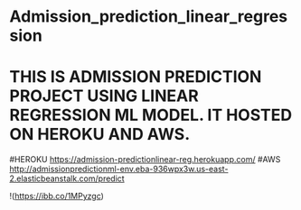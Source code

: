# Admission_prediction_linear_regression

# THIS IS ADMISSION PREDICTION PROJECT USING LINEAR REGRESSION ML MODEL. IT HOSTED ON  HEROKU AND AWS.

#HEROKU
https://admission-predictionlinear-reg.herokuapp.com/
#AWS
http://admissionpredictionml-env.eba-936wpx3w.us-east-2.elasticbeanstalk.com/predict

!(https://ibb.co/1MPyzgc)
